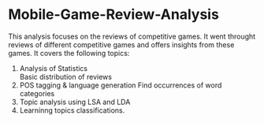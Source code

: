 # Mobile-Game-Review-Analysis

This analysis focuses on the reviews of competitive games. It went throught reviews of different competitive games and offers insights from these games. It covers the following topics: 

1. Analysis of Statistics <br>
   Basic distribution of reviews
2. POS tagging & language generation
   Find occurrences of word categories
3. Topic analysis using LSA and LDA
4. Learninng topics classifications. 
